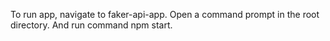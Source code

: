 To run app, navigate to faker-api-app. Open a command prompt in the root directory. And run command npm start.

